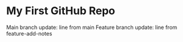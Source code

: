 # My First GitHub Repo
Main branch update: line from main
Feature branch update: line from feature-add-notes
